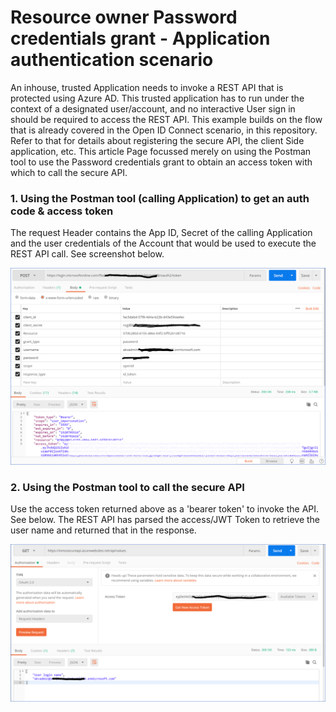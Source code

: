 # Resource owner Password credentials grant - Application authentication scenario 

An inhouse, trusted Application needs to invoke a REST API that is protected using Azure AD. This trusted application has to run under the context of a designated user/account, and no interactive User sign in should be required to access the REST API. 
This example builds on the flow that is already covered in the Open ID Connect scenario, in this repository. Refer to that for details about registering the secure API, the client Side application, etc. This article Page focussed merely on using the Postman tool to use the Password credentials grant to obtain an access token with which to call the secure API.

### 1. Using the Postman tool (calling Application) to get an auth code & access token
The request Header contains the App ID, Secret of the calling Application and the user credentials of the Account that would be used to execute the REST API call. See screenshot below.

![GitHub Logo](/images/accesstoken3.png)

### 2. Using the Postman tool to call the secure API
Use the access token returned above as a 'bearer token' to invoke the API. See below. The REST API has parsed the access/JWT Token to retrieve the user name and returned that in the response.

![GitHub Logo](/images/callsecureapi3.png)

